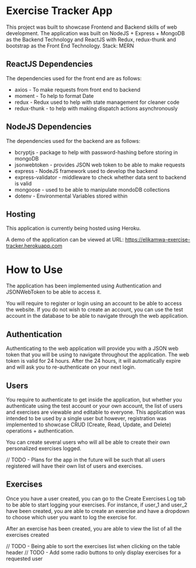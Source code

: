 # Exercise Tracker App

This project was built to showcase Frontend and Backend skills of web development.
The application was built on NodeJS + Express + MongoDB as the Backend Technology and ReactJS with Redux, redux-thunk and bootstrap as the Front End Technology.
Stack: MERN

## ReactJS Dependencies
The dependencies used for the front end are as follows:
* axios             - To make requests from front end to backend
* moment            - To help to format Date
* redux             - Redux used to help with state management for cleaner code
* redux-thunk       - to help with making dispatch actions asynchronously

## NodeJS Dependencies
The dependencies used for the backend are as follows:
* bcryptjs          - package to help with password-hashing before storing in mongoDB
* jsonwebtoken      - provides JSON web token to be able to make requests
* express           - NodeJS framework used to develop the backend
* express-validator - middleware to check whether data sent to backend is valid
* mongoose          - used to be able to manipulate mondoDB collections
* dotenv            - Environmental Variables stored within

## Hosting
This application is currently being hosted using Heroku.

A demo of the application can be viewed at
URL: https://elikamwa-exercise-tracker.herokuapp.com

# How to Use
The application has been implemented using Authentication and JSONWebToken to be able to access it.

You will require to register or login using an account to be able to access the website. If you do not wish to create an account, you can use the test account in the database to be able to navigate through the web application.

## Authentication
Authenticating to the web application will provide you with a JSON web token that you will be using to navigate throughout the application. The web token is valid for 24 hours. After the 24 hours, it will automatically expire and will ask you to re-authenticate on your next login.

## Users
You require to authenticate to get inside the application, but whether you authenticate using the test account or your own account, the list of users and exercises are viewable and editable to everyone. This application was intended to be used by a single user but however, registration was implemented to showcase CRUD (Create, Read, Update, and Delete) operations + authentication.

You can create several users who will all be able to create their own personalized exercises logged.

// TODO - Plans for the app in the future will be such that all users registered will have their own list of users and exercises.

## Exercises
Once you have a user created, you can go to the Create Exercises Log tab to be able to start logging your exercises. For instance, if user_1 and user_2 have been created, you are able to create an exercise and have a dropdown to choose which user you want to log the exercise for.

After an exercise has been created, you are able to view the list of all the exercises created

// TODO - Being able to sort the exercises list when clicking on the table header
// TODO - Add some radio buttons to only display exercises for a requested user
